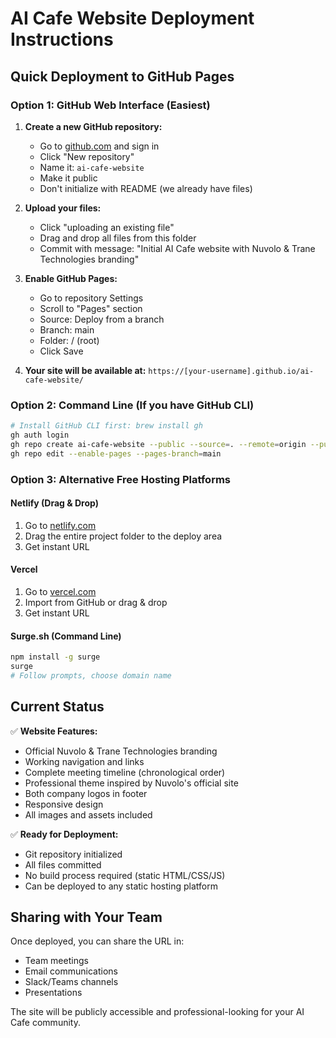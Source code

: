 # AI Cafe Website Deployment Instructions

## Quick Deployment to GitHub Pages

### Option 1: GitHub Web Interface (Easiest)

1. **Create a new GitHub repository:**
   - Go to [github.com](https://github.com) and sign in
   - Click "New repository" 
   - Name it: `ai-cafe-website`
   - Make it public
   - Don't initialize with README (we already have files)

2. **Upload your files:**
   - Click "uploading an existing file"
   - Drag and drop all files from this folder
   - Commit with message: "Initial AI Cafe website with Nuvolo & Trane Technologies branding"

3. **Enable GitHub Pages:**
   - Go to repository Settings
   - Scroll to "Pages" section
   - Source: Deploy from a branch
   - Branch: main
   - Folder: / (root)
   - Click Save

4. **Your site will be available at:**
   `https://[your-username].github.io/ai-cafe-website/`

### Option 2: Command Line (If you have GitHub CLI)

```bash
# Install GitHub CLI first: brew install gh
gh auth login
gh repo create ai-cafe-website --public --source=. --remote=origin --push
gh repo edit --enable-pages --pages-branch=main
```

### Option 3: Alternative Free Hosting Platforms

#### Netlify (Drag & Drop)
1. Go to [netlify.com](https://netlify.com)
2. Drag the entire project folder to the deploy area
3. Get instant URL

#### Vercel
1. Go to [vercel.com](https://vercel.com)
2. Import from GitHub or drag & drop
3. Get instant URL

#### Surge.sh (Command Line)
```bash
npm install -g surge
surge
# Follow prompts, choose domain name
```

## Current Status

✅ **Website Features:**
- Official Nuvolo & Trane Technologies branding
- Working navigation and links
- Complete meeting timeline (chronological order)
- Professional theme inspired by Nuvolo's official site
- Both company logos in footer
- Responsive design
- All images and assets included

✅ **Ready for Deployment:**
- Git repository initialized
- All files committed
- No build process required (static HTML/CSS/JS)
- Can be deployed to any static hosting platform

## Sharing with Your Team

Once deployed, you can share the URL in:
- Team meetings
- Email communications  
- Slack/Teams channels
- Presentations

The site will be publicly accessible and professional-looking for your AI Cafe community.